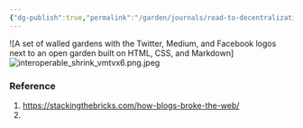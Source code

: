 ```yaml
---
{"dg-publish":true,"permalink":"/garden/journals/road-to-decentralization/","noteIcon":1,"created":"2024-12-01T02:08:52.339+01:00","updated":"2024-12-06T21:04:01.341+01:00"}
---
```


![A set of walled gardens with the Twitter, Medium, and Facebook logos next to an open garden built on HTML, CSS, and Markdown]
![interoperable_shrink_vmtvx6.png.jpeg](/img/user/interoperable_shrink_vmtvx6.png.jpeg)
### Reference
1. https://stackingthebricks.com/how-blogs-broke-the-web/
2. 